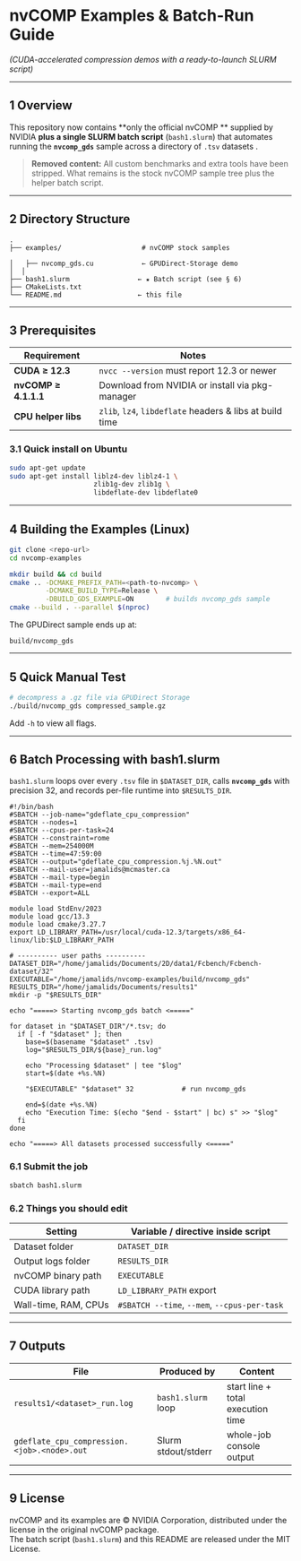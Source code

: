 # nvCOMP Examples & Batch-Run Guide
*(CUDA-accelerated compression demos with a ready-to-launch SLURM script)*


---

## 1  Overview
This repository now contains **only the official nvCOMP ** supplied by NVIDIA **plus a single SLURM batch script** (`bash1.slurm`) that automates running the **`nvcomp_gds`** sample across a directory of `.tsv` datasets .

> **Removed content:** All custom benchmarks and extra tools have been stripped. What remains is the stock nvCOMP sample tree plus the helper batch script.

---

## 2  Directory Structure
```
.
├── examples/                    # nvCOMP stock samples

│   ├── nvcomp_gds.cu            ← GPUDirect-Storage demo
│  │
├── bash1.slurm                 ← ★ Batch script (see § 6)
├── CMakeLists.txt
└── README.md                   ← this file
```

---

## 3  Prerequisites
| Requirement                | Notes                                                    |
|----------------------------|----------------------------------------------------------|
| **CUDA ≥ 12.3**            | `nvcc --version` must report 12.3 or newer               |
| **nvCOMP ≥ 4.1.1.1**       | Download from NVIDIA or install via pkg-manager          |
| **CPU helper libs**        | `zlib`, `lz4`, `libdeflate` headers & libs at build time |

### 3.1  Quick install on Ubuntu
```bash
sudo apt-get update
sudo apt-get install liblz4-dev liblz4-1 \
                     zlib1g-dev zlib1g \
                     libdeflate-dev libdeflate0
```

---

## 4  Building the Examples (Linux)
```bash
git clone <repo-url>
cd nvcomp-examples

mkdir build && cd build
cmake .. -DCMAKE_PREFIX_PATH=<path-to-nvcomp> \
         -DCMAKE_BUILD_TYPE=Release \
         -DBUILD_GDS_EXAMPLE=ON        # builds nvcomp_gds sample
cmake --build . --parallel $(nproc)
```
The GPUDirect sample ends up at:
```
build/nvcomp_gds
```

---

## 5  Quick Manual Test
```bash
# decompress a .gz file via GPUDirect Storage
./build/nvcomp_gds compressed_sample.gz
```
Add `-h` to view all flags.

---

## 6  Batch Processing with **bash1.slurm**
`bash1.slurm` loops over every `.tsv` file in `$DATASET_DIR`, calls **`nvcomp_gds`** with precision 32, and records per-file runtime into `$RESULTS_DIR`.

```
#!/bin/bash
#SBATCH --job-name="gdeflate_cpu_compression"
#SBATCH --nodes=1
#SBATCH --cpus-per-task=24
#SBATCH --constraint=rome
#SBATCH --mem=254000M
#SBATCH --time=47:59:00
#SBATCH --output="gdeflate_cpu_compression.%j.%N.out"
#SBATCH --mail-user=jamalids@mcmaster.ca
#SBATCH --mail-type=begin
#SBATCH --mail-type=end
#SBATCH --export=ALL

module load StdEnv/2023
module load gcc/13.3
module load cmake/3.27.7
export LD_LIBRARY_PATH=/usr/local/cuda-12.3/targets/x86_64-linux/lib:$LD_LIBRARY_PATH

# ---------- user paths ----------
DATASET_DIR="/home/jamalids/Documents/2D/data1/Fcbench/Fcbench-dataset/32"
EXECUTABLE="/home/jamalids/nvcomp-examples/build/nvcomp_gds"
RESULTS_DIR="/home/jamalids/Documents/results1"
mkdir -p "$RESULTS_DIR"

echo "=====> Starting nvcomp_gds batch <====="

for dataset in "$DATASET_DIR"/*.tsv; do
  if [ -f "$dataset" ]; then
    base=$(basename "$dataset" .tsv)
    log="$RESULTS_DIR/${base}_run.log"

    echo "Processing $dataset" | tee "$log"
    start=$(date +%s.%N)

    "$EXECUTABLE" "$dataset" 32            # run nvcomp_gds

    end=$(date +%s.%N)
    echo "Execution Time: $(echo "$end - $start" | bc) s" >> "$log"
  fi
done

echo "=====> All datasets processed successfully <====="
```

### 6.1  Submit the job
```bash
sbatch bash1.slurm
```

### 6.2  Things you should edit
| Setting                | Variable / directive inside script |
|------------------------|-------------------------------------|
| Dataset folder         | `DATASET_DIR`                      |
| Output logs folder     | `RESULTS_DIR`                      |
| nvCOMP binary path     | `EXECUTABLE`                       |
| CUDA library path      | `LD_LIBRARY_PATH` export           |
| Wall-time, RAM, CPUs   | `#SBATCH --time`, `--mem`, `--cpus-per-task` |

---

## 7  Outputs
| File                                     | Produced by           | Content                               |
|------------------------------------------|-----------------------|---------------------------------------|
| `results1/<dataset>_run.log`             | `bash1.slurm` loop    | start line + total execution time     |
| `gdeflate_cpu_compression.<job>.<node>.out` | Slurm stdout/stderr   | whole-job console output              |

---

## 9  License
nvCOMP and its examples are © NVIDIA Corporation, distributed under the license in the original nvCOMP package.  
The batch script (`bash1.slurm`) and this README are released under the MIT License.